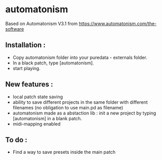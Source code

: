 # automatonism

Based on Automatonism V3.1 from https://www.automatonism.com/the-software

## Installation :
* Copy  automatonism folder into your puredata - externals folder.
* In a black patch, type [automatonism].
* start playing.

## New features :

* local patch state saving
* ability to save different projects in the same folder with different filenames (no obligation to use main.pd as filename)
* automatonism made as a abstaction lib : init a new project by typing [automatonism] in a blank patch.
* midi-mapping enabled

## To do :
* Find a way to save presets inside the main patch
